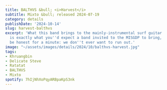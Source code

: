 ```yaml
---
title: BALTHVS &bull; <i>Harvest</i>
subtitle: Mixto &bull; released 2024-07-19
category: details
publishDate: '2024-10-14'
slug: harvest-balthvs
excerpt: 'What this band brings to the mainly-instrumental surf guitar disco potluck
  is exactly what you''d expect a band invited to the MISGDP to bring, but let''s
  be honest for a minute: we don''t ever want to run out.'
image: "~/assets/images/details/2024/10/balthvs-harvest.jpg"
tags:
- Khruangbin
- Delicate Steve
- Ratatat
- BALTHVS
- Mixto
spotify: 7hIjNhXoPqyARBpaKpS3nk
---
```


